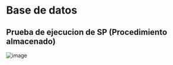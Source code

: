 # Base de datos

## Prueba de ejecucion de SP (Procedimiento almacenado)
![image](https://github.com/user-attachments/assets/93e596ac-b3b3-4821-bcad-ccf6e5def75b)


